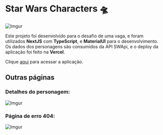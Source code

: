 # Star Wars Characters 🛸

![Imgur](https://i.imgur.com/jKbJnq9.png)

Este projeto foi desenvolvido para o desafio de uma vaga, e foram utilizados **NextJS** com **TypeScript**, e **MaterialUI** para o desenvolvimento. Os dados dos personagens são consumidos da API SWApi, e o deploy da aplicação foi feito na **Vercel**.

Clique [aqui](https://sw-characters-xi.vercel.app/) para acessar a aplicação.

## Outras páginas

### Detalhes do personagem:

![Imgur](https://i.imgur.com/qx3cJDC.png)

### Página de erro 404:

![Imgur](https://i.imgur.com/bmCCcYN.png)
